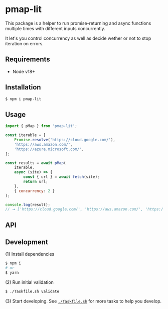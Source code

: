 # pmap-lit

This package is a helper to run promise-returning and async functions multiple
times with different inputs concurrently.

It let's you control concurrency as well as decide wether or not to stop
iteration on errors.

## Requirements

- Node v18+

## Installation

```bash
$ npm i pmap-lit
```

## Usage

```js
import { pMap } from 'pmap-lit';

const iterable = [
	Promise.resolve('https://cloud.google.com/'),
	'https://aws.amazon.com/',
	'https://azure.microsoft.com/',
];

const results = await pMap(
	iterable,
	async (site) => {
		const { url } = await fetch(site);
		return url;
	},
	{ concurrency: 2 }
);

console.log(result);
// ➞ ['https://cloud.google.com/', 'https://aws.amazon.com/', 'https://azure.microsoft.com/']
```

## API

## Development

(1) Install dependencies

```bash
$ npm i
# or
$ yarn
```

(2) Run initial validation

```bash
$ ./Taskfile.sh validate
```

(3) Start developing. See [`./Taskfile.sh`](./Taskfile.sh) for more tasks to
help you develop.
